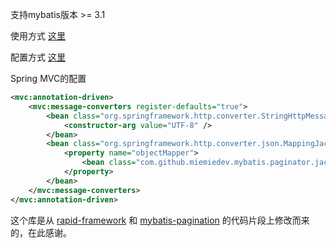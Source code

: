支持mybatis版本 >= 3.1

使用方式 [这里](https://github.com/miemiedev/mybatis-paginator/blob/master/src/test/java/com/github/miemiedev/mybatis/paginator/PaginatorTester.java)

配置方式 [这里](https://github.com/miemiedev/mybatis-paginator/blob/master/src/test/resources/mybatis-config.xml)

Spring MVC的配置
```XML
<mvc:annotation-driven>
    <mvc:message-converters register-defaults="true">
        <bean class="org.springframework.http.converter.StringHttpMessageConverter">
            <constructor-arg value="UTF-8" />
        </bean>
        <bean class="org.springframework.http.converter.json.MappingJackson2HttpMessageConverter">
            <property name="objectMapper">
                <bean class="com.github.miemiedev.mybatis.paginator.jackson2.PageListJsonMapper" />
            </property>
        </bean>
    </mvc:message-converters>
</mvc:annotation-driven>
```
这个库是从 [rapid-framework](https://code.google.com/p/rapid-framework) 和 [mybatis-pagination](https://github.com/yfyang/mybatis-pagination) 的代码片段上修改而来的，在此感谢。